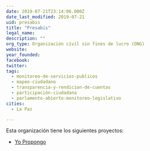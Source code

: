 ```yaml
---
date: 2019-07-21T23:14:06.000Z
date_last_modified: 2019-07-21
uid: presabis
title: "Presabis"
legal_name: 
description: ""
org_type: Organización civil sin fines de lucro (ONG)
website: 
year_founded: 
facebook: 
twitter: 
tags:
  - monitoreo-de-servicios-publicos
  - mapeo-ciudadano
  - transparencia-y-rendicion-de-cuentas
  - participación-ciudadana
  - parlamento-abierto-monitoreo-legislativo
cities: 
  - La Paz

---
```


Esta organización tiene los siguientes proyectos:

- [Yo Propongo](/i/yo-propongo.html)
